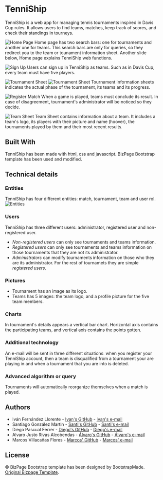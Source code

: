 # TenniShip

TenniShip is a web app for managing tennis tournaments inspired in Davis Cup rules. It allows users to find teams, matches, keep track of scores, and check their standings in tourneys. 

![Home Page](https://github.com/CodeURJC-DAW-2019-20/webapp2/tree/master/BizPage/img/screenshots/index.png "Home Page")
Home page has two search bars: one for tournaments and another one for teams. This search bars are only for queries, so they redirect you to the team or tounament information sheet. Another slide below, Home page explains TenniShip web functions.

![Sign Up](https://github.com/CodeURJC-DAW-2019-20/webapp2/tree/master/BizPage/img/screenshots/signup.png "Sign Up")
Users can sign up in TenniShip as teams. Such as in Davis Cup, every team must have five players.

![Tournament Sheet](https://github.com/CodeURJC-DAW-2019-20/webapp2/tree/master/BizPage/img/screenshots/tsheetGP.png "Tournament Sheet")
![Tournament Sheet](https://github.com/CodeURJC-DAW-2019-20/webapp2/tree/master/BizPage/img/screenshots/tsheetFP.png "Tournament Sheet")
Tournament information sheets indicates the actual phase of the tournament, its teams and its progress.

![Register Match](https://github.com/CodeURJC-DAW-2019-20/webapp2/tree/master/BizPage/img/screenshots/registerMatch.png "Register Match")
When a game is played, teams must conclude its result. In case of disagreement, tournament's administrator will be noticed so they decide.

![Team Sheet](https://github.com/CodeURJC-DAW-2019-20/webapp2/tree/master/BizPage/img/screenshots/teamSheet.png "Team Sheet")
Team Sheet contains information about a team. It includes a team's logo, its players with their picture and name (hoover), the tournaments played by them and their most recent results.

## Built With

TenniShip has been made with html, css and javascript. BizPage Bootstrap template has been used and modified.

## Technical details
### Entities
TenniShip has four different entities: match, tournament, team and user rol. 
![Entities](https://github.com/CodeURJC-DAW-2019-20/webapp2/tree/master/BizPage/img/diagrams/entities.png)

### Users
TenniShip has three different users: administrator, registered user and non-registered user.
+ _Non-registered users_ can only see tournaments and teams information.
+ _Registered users_ can only see tournaments and teams information on those tournaments that they are not its administrator.
+ _Administrators_ can modify tournaments information on those who they are its administrator. For the rest of tournamets they are simple _registered users_.

### Pictures
+ Tournament has an image as its logo.
+ Teams has 5 images: the team logo, and a profile picture for the five team members.

### Charts
In tournament's details appears a vertical bar chart. Horizontal axis contains the participating teams, and vertical axis contains the points gotten.

### Additional technology
An e-mail will be sent in three different situations: when you register your TenniShip account, then a team is disqualified from a tournament your are playing in and when a tournament that you are into is deleted.

### Advanced algorithm or query
Tournaments will automatically reorganize themselves when a match is played.


## Authors

* Iván Fernández Llorente - [Ivan's GitHub](https://github.com/IvanFernandezLlorente/ "IvanFernandezLlorente") - [Ivan's e-mail](mailto:i.fernandezl.2017@alumnos.urjc.es "Send e-mail")
* Santiago González Martin - [Santi's GitHub](https://github.com/SantiagoGnzlz/ "SantiagoGnzlz") - [Santi's e-mail](mailto:s.gonzalezm.2017@alumnos.urjc.es "Send e-mail")
* Diego Pascual Ferrer - [Diego's GitHub](https://github.com/Diegopasfer1909/ "Diegopasfer1909") - [Diego's e-mail](mailto:d.pascual.2017@alumnos.urjc.es "Send e-mail")
* Alvaro Justo Rivas Alcobendas - [Álvaro's GitHub](https://github.com/Varo412/ "Varo412") - [Álvaro's e-mail](mailto:aj.rivas.2017@alumnos.urjc.es "Send e-mail")
* Marcos Villacañas Flores - [Marcos' GitHub](https://github.com/MarcosVillacanas/ "MarcosVillacanas") - [Marcos' e-mail](mailto:m.villacanas.2017@alumnos.urjc.es "Send e-mail")

## License
© BizPage Bootstrap template has been designed by BootstrapMade. [Original Bizpage Template](https://bootstrapmade.com/demo/BizPage/ "Bizpage").

